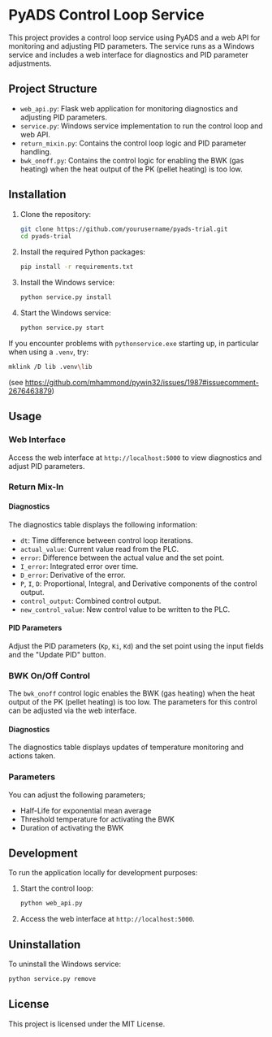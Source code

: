 # PyADS Control Loop Service

This project provides a control loop service using PyADS and a web API for monitoring and adjusting PID parameters. The service runs as a Windows service and includes a web interface for diagnostics and PID parameter adjustments.

## Project Structure

- `web_api.py`: Flask web application for monitoring diagnostics and adjusting PID parameters.
- `service.py`: Windows service implementation to run the control loop and web API.
- `return_mixin.py`: Contains the control loop logic and PID parameter handling.
- `bwk_onoff.py`: Contains the control logic for enabling the BWK (gas heating) when the heat output of the PK (pellet heating) is too low.

## Installation

1. Clone the repository:
    ```sh
    git clone https://github.com/yourusername/pyads-trial.git
    cd pyads-trial
    ```

2. Install the required Python packages:
    ```sh
    pip install -r requirements.txt
    ```

3. Install the Windows service:
    ```sh
    python service.py install
    ```

4. Start the Windows service:
    ```sh
    python service.py start
    ```

If you encounter problems with `pythonservice.exe` starting up, in particular when using a `.venv`, try:

```sh
mklink /D lib .venv\lib
```
(see https://github.com/mhammond/pywin32/issues/1987#issuecomment-2676463879)

## Usage

### Web Interface

Access the web interface at `http://localhost:5000` to view diagnostics and adjust PID parameters.

### Return Mix-In

#### Diagnostics

The diagnostics table displays the following information:
- `dt`: Time difference between control loop iterations.
- `actual_value`: Current value read from the PLC.
- `error`: Difference between the actual value and the set point.
- `I_error`: Integrated error over time.
- `D_error`: Derivative of the error.
- `P`, `I`, `D`: Proportional, Integral, and Derivative components of the control output.
- `control_output`: Combined control output.
- `new_control_value`: New control value to be written to the PLC.

#### PID Parameters

Adjust the PID parameters (`Kp`, `Ki`, `Kd`) and the set point using the input fields and the "Update PID" button.

### BWK On/Off Control

The `bwk_onoff` control logic enables the BWK (gas heating) when the heat output of the PK (pellet heating) is too low. The parameters for this control can be adjusted via the web interface.

#### Diagnostics

The diagnostics table displays updates of temperature monitoring and actions taken.

### Parameters

You can adjust the following parameters;
- Half-Life for exponential mean average
- Threshold temperature for activating the BWK
- Duration of activating the BWK

## Development

To run the application locally for development purposes:
1. Start the control loop:
    ```sh
    python web_api.py
    ```

2. Access the web interface at `http://localhost:5000`.

## Uninstallation

To uninstall the Windows service:
```sh
python service.py remove
```

## License

This project is licensed under the MIT License.